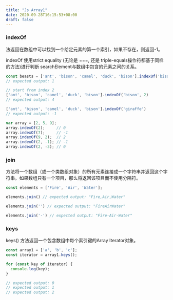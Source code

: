 ```yaml
---
title: "Js Array1"
date: 2020-09-28T16:15:53+08:00
draft: false
---
```


### indexOf 

法返回在数组中可以找到一个给定元素的第一个索引，如果不存在，则返回-1。

indexOf 使用strict equality (无论是 ===, 还是 triple-equals操作符都基于同样的方法)进行判断 searchElement与数组中包含的元素之间的关系。

```js
const beasts = ['ant', 'bison', 'camel', 'duck', 'bison'].indexOf('bison')
// expected output: 1

// start from index 2
['ant', 'bison', 'camel', 'duck', 'bison'].indexOf('bison', 2)
// expected output: 4

['ant', 'bison', 'camel', 'duck', 'bison'].indexOf('giraffe')
// expected output: -1

var array = [2, 5, 9];
array.indexOf(2);     // 0
array.indexOf(7);     // -1
array.indexOf(9, 2);  // 2
array.indexOf(2, -1); // -1
array.indexOf(2, -3); // 0
```

### join

 方法将一个数组（或一个类数组对象）的所有元素连接成一个字符串并返回这个字符串。如果数组只有一个项目，那么将返回该项目而不使用分隔符。

 ```js
const elements = ['Fire', 'Air', 'Water'];

elements.join() // expected output: "Fire,Air,Water"

elements.join('') // expected output: "FireAirWater"

elements.join('-') // expected output: "Fire-Air-Water"
 ```

### keys

keys() 方法返回一个包含数组中每个索引键的Array Iterator对象。

```js
const array1 = ['a', 'b', 'c'];
const iterator = array1.keys();

for (const key of iterator) {
  console.log(key);
}

// expected output: 0
// expected output: 1
// expected output: 2
```